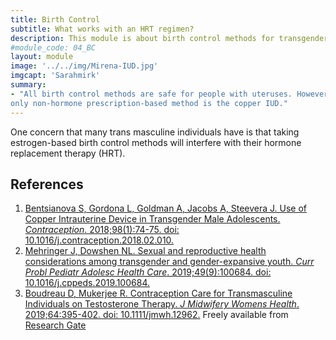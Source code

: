 ```yaml
---
title: Birth Control
subtitle: What works with an HRT regimen?
description: This module is about birth control methods for transgender and non-binary individuals.
#module_code: 04_BC
layout: module
image: '../../img/Mirena-IUD.jpg'
imgcapt: 'Sarahmirk'
summary:
- "All birth control methods are safe for people with uteruses. However, the
only non-hormone prescription-based method is the copper IUD."
---
```


One concern that many trans masculine individuals have is that taking
estrogen-based birth control methods will interfere with their hormone
replacement therapy (HRT).

## References
1. [Bentsianova S, Gordona L, Goldman A, Jacobs A, Steevera J. Use of Copper Intrauterine Device in Transgender Male Adolescents. *Contraception*. 2018;98(1):74-75. doi: 10.1016/j.contraception.2018.02.010.](https://doi.org/10.1016/j.contraception.2018.02.010)
2. [Mehringer J, Dowshen NL. Sexual and reproductive health considerations among transgender and gender-expansive youth. *Curr Probl Pediatr Adolesc Health Care*. 2019;49(9):100684. doi: 10.1016/j.cppeds.2019.100684.](https://doi.org/10.1016/j.cppeds.2019.100684)
3. [Boudreau D, Mukerjee R. Contraception Care for Transmasculine Individuals on Testosterone Therapy. *J Midwifery Womens Health*. 2019;64:395-402. doi: 10.1111/jmwh.12962.](https://doi.org/10.1111/jmwh.12962) Freely available from [Research Gate](https://www.researchgate.net/profile/Ronica_Mukerjee/publication/332514791_Contraception_Care_for_Transmasculine_Individuals_on_Testosterone_Therapy/links/5de95f4b299bf10bc343638e/Contraception-Care-for-Transmasculine-Individuals-on-Testosterone-Therapy.pdf)
